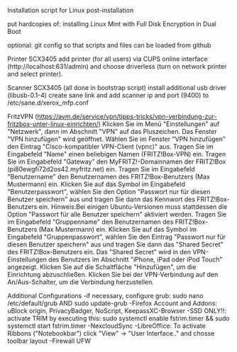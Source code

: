 Installation script for Linux post-installation 


put hardcopies of:
installing Linux Mint with Full Disk Encryption in Dual Boot

optional: git config so that scripts and files can be loaded from github

Printer SCX3405
add printer (for all users) via CUPS online interface (http://localhost:631/admin) and choose driverless (turn on network printer and select printer).

Scanner SCX3405 (all done in bootstrap script)
install additional usb driver (libusb-0.1-4)
create sane link and add scanner ip and port (9400) to /etc/sane.d/xerox_mfp.conf

FritzVPN (https://avm.de/service/vpn/tipps-tricks/vpn-verbindung-zur-fritzbox-unter-linux-einrichten/)
Klicken Sie im Menü "Einstellungen" auf "Netzwerk", dann im Abschnitt "VPN" auf das Pluszeichen. Das Fenster "VPN hinzufügen" wird geöffnet.
Wählen Sie im Fenster "VPN hinzufügen" den Eintrag "Cisco-kompatibler VPN-Client (vpnc)" aus.
Tragen Sie im Eingabefeld "Name" einen beliebigen Namen (FRITZ!Box-VPN) ein.
Tragen Sie im Eingabefeld "Gateway" den MyFRITZ!-Domainnamen der FRITZ!Box (pi80ewgfi72d2os42.myfritz.net) ein.
Tragen Sie im Eingabefeld "Benutzername" den Benutzernamen des FRITZ!Box-Benutzers (Max Mustermann) ein.
Klicken Sie auf das Symbol im Eingabefeld "Benutzerpasswort", wählen Sie den Option "Passwort nur für diesen Benutzer speichern" aus und tragen Sie dann das Kennwort des FRITZ!Box-Benutzers ein. Hinweis:Bei einigen Ubuntu-Versionen muss stattdessen die Option "Passwort für alle Benutzer speichern" aktiviert werden.
Tragen Sie im Eingabefeld "Gruppenname" den Benutzernamen des FRITZ!Box-Benutzers (Max Mustermann) ein.
Klicken Sie auf das Symbol im Eingabefeld "Gruppenpasswort", wählen Sie den Eintrag "Passwort nur für diesen Benutzer speichern" aus und tragen Sie dann das "Shared Secret" des FRITZ!Box-Benutzers ein. Das "Shared Secret" wird in den VPN-Einstellungen des Benutzers im Abschnitt "iPhone, iPad oder iPod Touch" angezeigt.
Klicken Sie auf die Schaltfläche "Hinzufügen", um die Einrichtung abzuschließen.
Klicken Sie bei der VPN-Verbindung auf den An/Aus-Schalter, um die Verbindung herzustellen.

Additional Configurations
-if necessary, configure grub: sudo nano /etc/default/grub AND sudo update-grub
-Firefox Account and Addons: uBlock origin, PrivacyBadger, NoScript, KeepassXC-Browser
-SSD ONLY!!: activate TRIM by executing this: sudo systemctl enable fstrim.timer && sudo systemctl start fstrim.timer
-NexcloudSync
-LibreOffice: To activate Ribbons ("Notebookbar") click "View" -> "User Interface.." and chosse toolbar layout
-Firewall UFW
